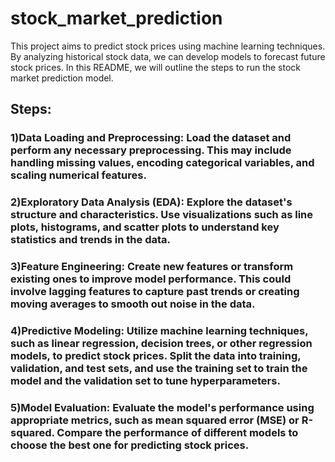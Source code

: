 # stock_market_prediction
This project aims to predict stock prices using machine learning techniques. By analyzing historical stock data, we can develop models to forecast future stock prices. In this README, we will outline the steps to run the stock market prediction model.

## Steps:
### 1)Data Loading and Preprocessing: Load the dataset and perform any necessary preprocessing. This may include handling missing values, encoding categorical variables, and scaling numerical features.
### 2)Exploratory Data Analysis (EDA): Explore the dataset's structure and characteristics. Use visualizations such as line plots, histograms, and scatter plots to understand key statistics and trends in the data.
### 3)Feature Engineering: Create new features or transform existing ones to improve model performance. This could involve lagging features to capture past trends or creating moving averages to smooth out noise in the data.
### 4)Predictive Modeling: Utilize machine learning techniques, such as linear regression, decision trees, or other regression models, to predict stock prices. Split the data into training, validation, and test sets, and use the training set to train the model and the validation set to tune hyperparameters.
### 5)Model Evaluation: Evaluate the model's performance using appropriate metrics, such as mean squared error (MSE) or R-squared. Compare the performance of different models to choose the best one for predicting stock prices.
